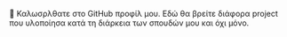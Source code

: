  👋 Καλωσρλθατε στο GitHub προφίλ μου. Εδώ θα βρείτε διάφορα project που υλοποίησα κατά τη διάρκεια των σπουδών μου και όχι μόνο.

<!---
akoutsop1909/akoutsop1909 is a ✨ special ✨ repository because its `README.md` (this file) appears on your GitHub profile.
You can click the Preview link to take a look at your changes.
--->
